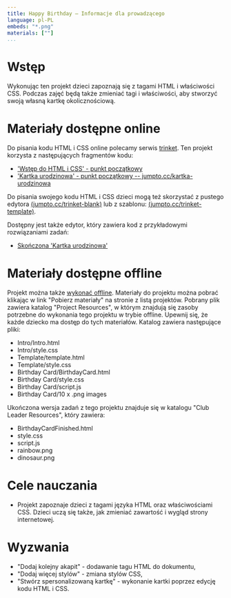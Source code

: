```yaml
---
title: Happy Birthday — Informacje dla prowadzącego
language: pl-PL
embeds: "*.png"
materials: [""]
...
```


# Wstęp
Wykonując ten projekt dzieci zapoznają się z tagami HTML i właściwości CSS. Podczas zajęć będą także zmieniać tagi i właściwości, aby stworzyć swoją własną kartkę okolicznościową.

# Materiały dostępne online

Do pisania kodu HTML i CSS online polecamy serwis [trinket](https://trinket.io/). Ten projekt korzysta z następujących fragmentów kodu:

+ ['Wstęp do HTML i CSS' - punkt początkowy](https://jumpto.cc/html-wstep)
+ ['Kartka urodzinowa' - punkt początkowy -- jumpto.cc/kartka-urodzinowa](http://jumpto.cc/kartka-urodzinowa)

Do pisania swojego kodu HTML i CSS dzieci mogą też skorzystać z pustego edytora [(jumpto.cc/trinket-blank)](http://jumpto.cc/trinket-blank) lub z szablonu: [(jumpto.cc/trinket-template)](http://jumpto.cc/trinket-template).

Dostępny jest także edytor, który zawiera kod z przykładowymi rozwiązaniami zadań:

+ [Skończona 'Kartka urodzinowa'](https://trinket.io/html/e996dc0380)

# Materiały dostępne offline
Projekt można także [wykonać offline](../html-css.html). Materiały do projektu można pobrać klikając w link "Pobierz materiały" na stronie z listą projektów. Pobrany plik zawiera katalog "Project Resources", w którym znajdują się zasoby potrzebne do wykonania tego projektu w trybie offline. Upewnij się, że każde dziecko ma dostęp do tych materiałów. Katalog zawiera następujące pliki:

+ Intro/Intro.html
+ Intro/style.css
+ Template/template.html
+ Template/style.css
+ Birthday Card/BirthdayCard.html
+ Birthday Card/style.css
+ Birthday Card/script.js
+ Birthday Card/10 x .png images

Ukończona wersja zadań z tego projektu znajduje się w katalogu "Club Leader Resources", który zawiera:

+ BirthdayCardFinished.html
+ style.css
+ script.js
+ rainbow.png
+ dinosaur.png

# Cele nauczania
+ Projekt zapoznaje dzieci z tagami języka HTML oraz właściwościami CSS. Dzieci uczą się także, jak zmieniać zawartość i wygląd strony internetowej.

# Wyzwania
+ "Dodaj kolejny akapit" - dodawanie tagu HTML do dokumentu,
+ "Dodaj więcej stylów" - zmiana stylów CSS,
+ "Stwórz spersonalizowaną kartkę" - wykonanie kartki poprzez edycję kodu HTML i CSS.
